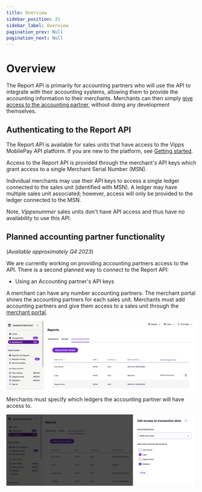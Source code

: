 ```yaml
---
title: Overview
sidebar_position: 31
sidebar_label: Overview
pagination_prev: Null
pagination_next: Null
---
```


# Overview

The Report API is primarily for accounting partners who will use the API to integrate
with their accounting systems, allowing them to provide the accounting information to their merchants.
Merchants can then simply
[give access to the accounting partner](https://developer.vippsmobilepay.com/docs/APIs/report-api/api-guide/overview/#give-access-to-an-accounting-partner),
without doing any development themselves.


## Authenticating to the Report API

The Report API is available for sales units that have access to the Vipps MobilePay API platform.
If you are new to the platform, see [Getting started](https://developer.vippsmobilepay.com/docs/getting-started).

Access to the Report API is provided through the merchant's API keys which grant access to a single Merchant Serial Number (MSN).

Individual merchants may use their API keys to access a single ledger connected to the sales unit (identified with MSN).
A ledger may have multiple sales unit associated; however, access will only be provided to the ledger connected to the MSN.

Note, *Vippsnummer* sales units don't have API access and thus have no availability to use this API.

## Planned accounting partner functionality

(*Available approximately Q4 2023*)

We are currently working on providing accounting partners access to the API.
There is a second planned way to connect to the Report API:

* Using an Accounting partner's API keys

A merchant can have any number accounting partners. The merchant portal
shows the accounting partners for each sales unit.
Merchants must add accounting partners and give them access to a sales unit through the
[merchant portal](https://portal.vipps.no).

![Overview over accounting-partners](../images/portal-accounting-partners-overview.png)

Merchants must specify which ledgers the accounting partner will have access to.

![Add a new accounting-partner](../images/portal-accounting-partners-edit.png)
